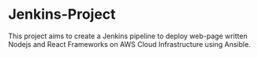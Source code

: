 # Jenkins-Project
This project aims to create a Jenkins pipeline to deploy web-page written Nodejs and React Frameworks on AWS Cloud Infrastructure using Ansible.
